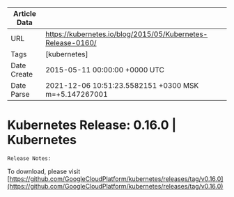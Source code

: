 |             Article Data             ||
| ----------------- | ----------------- |
| URL               | https://kubernetes.io/blog/2015/05/Kubernetes-Release-0160/        |
| Tags              | [kubernetes]       |
| Date Create       | 2015-05-11 00:00:00 &#43;0000 UTC |
| Date Parse        | 2021-12-06 10:51:23.5582151 &#43;0300 MSK m=&#43;5.147267001  |

#  Kubernetes Release: 0.16.0  | Kubernetes

	
	
	
	
	Release Notes:
To download, please visit [https://github.com/GoogleCloudPlatform/kubernetes/releases/tag/v0.16.0](https://github.com/GoogleCloudPlatform/kubernetes/releases/tag/v0.16.0)


	

	


